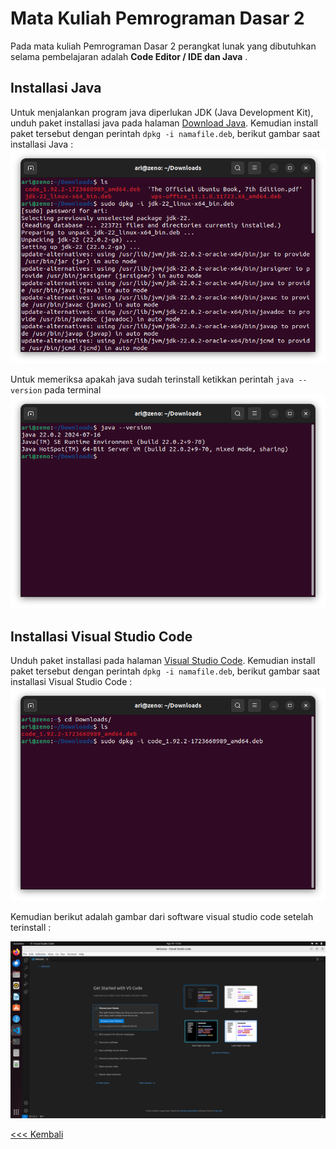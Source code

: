 # Mata Kuliah Pemrograman Dasar 2
Pada mata kuliah Pemrograman Dasar 2 perangkat lunak yang dibutuhkan selama pembelajaran adalah **Code Editor / IDE dan Java** .

## Installasi Java
Untuk menjalankan program java diperlukan JDK (Java Development Kit), unduh paket installasi java pada halaman [Download Java](https://www.oracle.com/id/java/technologies/downloads/). Kemudian install paket tersebut dengan perintah `dpkg -i namafile.deb`, berikut gambar saat installasi Java :  
 ![java](img/img_4.png)

Untuk memeriksa apakah java sudah terinstall ketikkan perintah `java --version` pada terminal
 ![java](img/img_3.png)

 ## Installasi Visual Studio Code
 Unduh paket installasi pada halaman [Visual Studio Code](www.code.visualstudio.com). Kemudian install paket tersebut dengan perintah `dpkg -i namafile.deb`, berikut gambar saat installasi  Visual Studio Code :  
 ![idle python](img/img_1.png)
 
 Kemudian berikut adalah gambar dari software visual studio code setelah terinstall :

![vscode](img/img_2.png)




[<<< Kembali](../../README.md)
